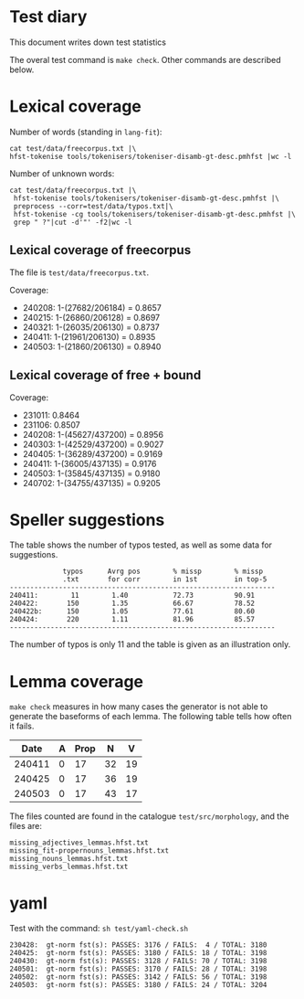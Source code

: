 Test diary
==========

This document writes down test statistics

The overal test command is `make check`. Other commands are described below.


# Lexical coverage 
Number of words (standing in `lang-fit`):

```
cat test/data/freecorpus.txt |\
hfst-tokenise tools/tokenisers/tokeniser-disamb-gt-desc.pmhfst |wc -l
```

Number of unknown words:

```
cat test/data/freecorpus.txt |\
 hfst-tokenise tools/tokenisers/tokeniser-disamb-gt-desc.pmhfst |\
 preprocess --corr=test/data/typos.txt|\
 hfst-tokenise -cg tools/tokenisers/tokeniser-disamb-gt-desc.pmhfst |\
 grep " ?"|cut -d'"' -f2|wc -l
```


## Lexical coverage of freecorpus

The file is `test/data/freecorpus.txt`.

Coverage:

- 240208: 1-(27682/206184) = 0.8657
- 240215: 1-(26860/206128) = 0.8697
- 240321: 1-(26035/206130) = 0.8737
- 240411: 1-(21961/206130) = 0.8935
- 240503: 1-(21860/206130) = 0.8940


## Lexical coverage of free + bound

Coverage:

- 231011: 0.8464 
- 231106: 0.8507
- 240208: 1-(45627/437200) = 0.8956
- 240303: 1-(42529/437200) = 0.9027 
- 240405: 1-(36289/437200) = 0.9169
- 240411: 1-(36005/437135) = 0.9176
- 240503: 1-(35845/437135) = 0.9180
- 240702: 1-(34755/437135) = 0.9205
  




# Speller suggestions

The table shows the number of typos tested, as well as some data
for suggestions.

```
             typos      Avrg pos        % missp        % missp
             .txt       for corr        in 1st         in top-5     
-----------------------------------------------------------------
240411:        11        1.40           72.73          90.91        
240422:       150        1.35           66.67          78.52       
240422b:      150        1.05           77.61          80.60       
240424:       220        1.11           81.96          85.57       
-----------------------------------------------------------------
```

The number of typos is only 11 and the table is given as an illustration only.



# Lemma coverage

`make check` measures in how many cases the generator is not able to generate the baseforms of each lemma. The following table tells how often it fails.

| Date   |  A | Prop |  N  | V  |
|--------|----|------|-----|----|
| 240411 |  0 |  17  |  32 | 19 |
| 240425 |  0 |  17  |  36 | 19 |
| 240503 |  0 |  17  |  43 | 17 |


The files counted are found in the catalogue `test/src/morphology`, and the files are:

```
missing_adjectives_lemmas.hfst.txt
missing_fit-propernouns_lemmas.hfst.txt
missing_nouns_lemmas.hfst.txt
missing_verbs_lemmas.hfst.txt
```


# yaml

Test with the command: `sh test/yaml-check.sh` 

```
230428:  gt-norm fst(s): PASSES: 3176 / FAILS:  4 / TOTAL: 3180
240425:  gt-norm fst(s): PASSES: 3180 / FAILS: 18 / TOTAL: 3198
240430:  gt-norm fst(s): PASSES: 3128 / FAILS: 70 / TOTAL: 3198
240501:  gt-norm fst(s): PASSES: 3170 / FAILS: 28 / TOTAL: 3198
240502:  gt-norm fst(s): PASSES: 3142 / FAILS: 56 / TOTAL: 3198
240503:  gt-norm fst(s): PASSES: 3180 / FAILS: 24 / TOTAL: 3204
```

